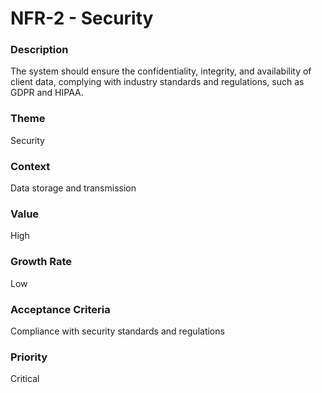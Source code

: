 

#  NFR-2 - Security



### Description

<p>The system should ensure the confidentiality, integrity, and availability of client data, complying with industry standards and regulations, such as GDPR and HIPAA.</p>




### Theme

Security





### Context

<p>Data storage and transmission</p>





### Value

High





### Growth Rate

Low





### Acceptance Criteria

<p>Compliance with security standards and regulations</p>





### Priority

Critical



















